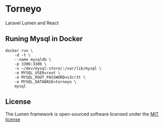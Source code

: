 # Torneyo



Laravel Lumen and React

## Runing Mysql in Docker
```
docker run \
    -d -t \
    --name mysqldb \
    -p 3306:3306 \
    -v ~/dev/mysql-store/:/var/lib/mysql \
    -e MYSQL_USER=root \
    -e MYSQL_ROOT_PASSWORD=s3cr3t \
    -e MYSQL_DATABASE=torneyo \
    mysql
```
## License

The Lumen framework is open-sourced software licensed under the [MIT license](http://opensource.org/licenses/MIT)
